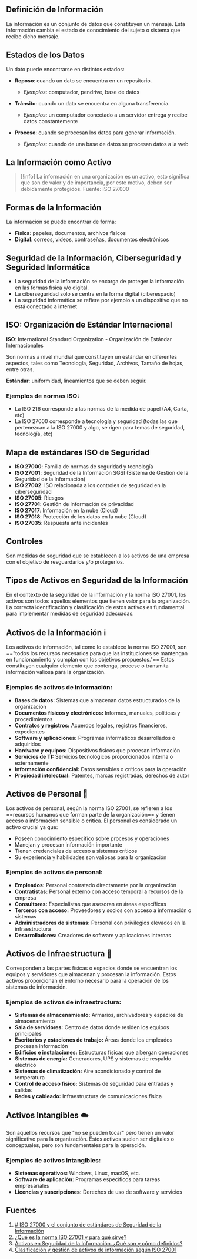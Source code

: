 ## Definición de Información
La información es un conjunto de datos que constituyen un mensaje. Esta información cambia el estado de conocimiento del sujeto o sistema que recibe
dicho mensaje.

## Estados de los Datos
Un dato puede encontrarse en distintos estados:

- **Reposo**: cuando un dato se encuentra en un repositorio.
  - *Ejemplos*: computador, pendrive, base de datos
  
- **Tránsito**: cuando un dato se encuentra en alguna transferencia.
  - *Ejemplos*: un computador conectado a un servidor entrega y recibe datos constantemente
  
- **Proceso**: cuando se procesan los datos para generar información.
  - *Ejemplos*: cuando de una base de datos se procesan datos a la web

## La Información como Activo

> [!info] La información en una organización es un activo, esto significa que son de valor y de importancia, por este motivo, deben ser debidamente protegidos. Fuente: ISO 27.000

## Formas de la Información
La información se puede encontrar de forma:
- **Física**: papeles, documentos, archivos físicos
- **Digital**: correos, videos, contraseñas, documentos electrónicos

## Seguridad de la Información, Ciberseguridad y Seguridad Informática
- La seguridad de la información se encarga de proteger la información en las formas física y/o digital. 
- La ciberseguridad solo se centra en la forma digital (ciberespacio)
- La seguridad informática se refiere por ejemplo a un dispositivo que no está conectado a internet

## ISO: Organización de Estándar Internacional

**ISO**: International Standard Organization - Organización de Estándar Internacionales

Son normas a nivel mundial que constituyen un estándar en diferentes aspectos, tales como Tecnología, Seguridad, Archivos, Tamaño de hojas, entre otras.

**Estándar**: uniformidad, lineamientos que se deben seguir.
### Ejemplos de normas ISO:
- La ISO 216 corresponde a las normas de la medida de papel (A4, Carta, etc)
- La ISO 27000 corresponde a tecnología y seguridad (todas las que pertenezcan a la ISO 27000 y algo, se rigen para temas de seguridad, tecnología, etc)

## Mapa de estándares ISO de Seguridad

- **ISO 27000**: Familia de normas de seguridad y tecnología
- **ISO 27001**: Seguridad de la Información SGSI (Sistema de Gestión de la Seguridad de la Información)
- **ISO 27002**: ISO relacionada a los controles de seguridad en la ciberseguridad
- **ISO 27005**: Riesgos
- **ISO 27701**: Gestión de información de privacidad
- **ISO 27017**: Información en la nube (Cloud)
- **ISO 27018**: Protección de los datos en la nube (Cloud)
- **ISO 27035**: Respuesta ante incidentes

## Controles
Son medidas de seguridad que se establecen a los activos de una empresa con el objetivo de resguardarlos y/o protegerlos.
## Tipos de Activos en Seguridad de la Información

En el contexto de la seguridad de la información y la norma ISO 27001, los activos son todos aquellos elementos que tienen valor para la organización. La correcta identificación y clasificación de estos activos es fundamental para implementar medidas de seguridad adecuadas.

## Activos de la Información ℹ️

Los activos de información, tal como lo establece la norma ISO 27001, son =="todos los recursos necesarios para que las instituciones se mantengan en funcionamiento y cumplan con los objetivos propuestos."== Estos constituyen cualquier elemento que contenga, procese o transmita información valiosa para la organización.

### Ejemplos de activos de información:

- **Bases de datos:** Sistemas que almacenan datos estructurados de la organización
- **Documentos físicos y electrónicos:** Informes, manuales, políticas y procedimientos
- **Contratos y registros:** Acuerdos legales, registros financieros, expedientes
- **Software y aplicaciones:** Programas informáticos desarrollados o adquiridos
- **Hardware y equipos:** Dispositivos físicos que procesan información
- **Servicios de TI:** Servicios tecnológicos proporcionados interna o externamente
- **Información confidencial:** Datos sensibles o críticos para la operación
- **Propiedad intelectual:** Patentes, marcas registradas, derechos de autor

## Activos de Personal 👥

Los activos de personal, según la norma ISO 27001, se refieren a los ==recursos humanos que forman parte de la organización== y tienen acceso a información sensible o crítica. El personal es considerado un activo crucial ya que:

- Poseen conocimiento específico sobre procesos y operaciones
- Manejan y procesan información importante
- Tienen credenciales de acceso a sistemas críticos
- Su experiencia y habilidades son valiosas para la organización

### Ejemplos de activos de personal:

- **Empleados:** Personal contratado directamente por la organización
- **Contratistas:** Personal externo con acceso temporal a recursos de la empresa
- **Consultores:** Especialistas que asesoran en áreas específicas
- **Terceros con acceso:** Proveedores y socios con acceso a información o sistemas
- **Administradores de sistemas:** Personal con privilegios elevados en la infraestructura
- **Desarrolladores:** Creadores de software y aplicaciones internas

## Activos de Infraestructura 🏢

Corresponden a las partes físicas o espacios donde se encuentran los equipos y servidores que almacenan y procesan la información. Estos activos proporcionan el entorno necesario para la operación de los sistemas de información.

### Ejemplos de activos de infraestructura:

- **Sistemas de almacenamiento:** Armarios, archivadores y espacios de almacenamiento
- **Sala de servidores:** Centro de datos donde residen los equipos principales
- **Escritorios y estaciones de trabajo:** Áreas donde los empleados procesan información
- **Edificios e instalaciones:** Estructuras físicas que albergan operaciones
- **Sistemas de energía:** Generadores, UPS y sistemas de respaldo eléctrico
- **Sistemas de climatización:** Aire acondicionado y control de temperatura
- **Control de acceso físico:** Sistemas de seguridad para entradas y salidas
- **Redes y cableado:** Infraestructura de comunicaciones física

## Activos Intangibles ☁️

Son aquellos recursos que "no se pueden tocar" pero tienen un valor significativo para la organización. Estos activos suelen ser digitales o conceptuales, pero son fundamentales para la operación.

### Ejemplos de activos intangibles:

- **Sistemas operativos:** Windows, Linux, macOS, etc.
- **Software de aplicación:** Programas específicos para tareas empresariales
- **Licencias y suscripciones:** Derechos de uso de software y servicios

## Fuentes

1. [# ISO 27000 y el conjunto de estándares de Seguridad de la Información](https://www.globalsuitesolutions.com/es/la-familia-de-normas-iso-27000/l)
2. [¿Qué es la norma ISO 27001 y para qué sirve?](https://www.globalsuitesolutions.com/es/que-es-la-norma-iso-27001-y-para-que-sirve/l)
3. [Activos en Seguridad de la Información. ¿Qué son y cómo definirlos?](https://www.pmg-ssi.com/2021/07/activos-en-seguridad-de-la-informacion-que-son-y-como-definirlos/)
4. [Clasificación y gestión de activos de información según ISO 27001](https://www.escuelaeuropeaexcelencia.com/2024/12/clasificacion-y-gestion-de-activos-de-informacion-segun-iso-27001/)